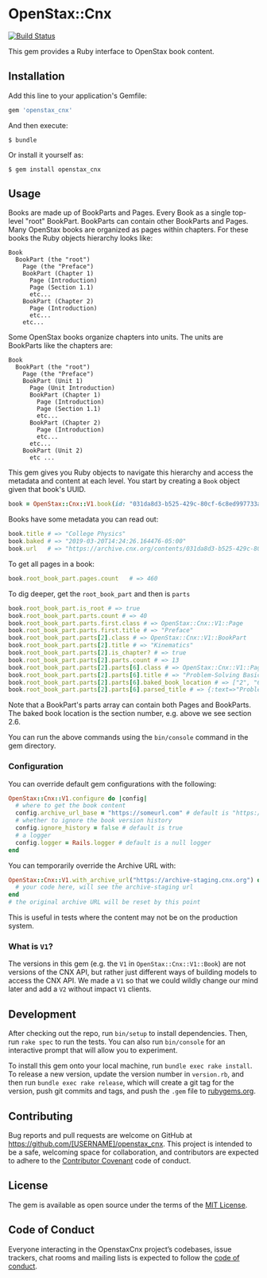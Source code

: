 # OpenStax::Cnx

[![Build Status](https://travis-ci.org/openstax/cnx-ruby.svg?branch=master)](https://travis-ci.org/openstax/cnx-ruby)

This gem provides a Ruby interface to OpenStax book content.

## Installation

Add this line to your application's Gemfile:

```ruby
gem 'openstax_cnx'
```

And then execute:

    $ bundle

Or install it yourself as:

    $ gem install openstax_cnx

## Usage

Books are made up of BookParts and Pages.  Every Book as a single top-level "root" BookPart.  BookParts can contain other BookParts and Pages.  Many OpenStax books are organized as pages within chapters.  For these books the Ruby objects hierarchy looks like:

```
Book
  BookPart (the "root")
    Page (the "Preface")
    BookPart (Chapter 1)
      Page (Introduction)
      Page (Section 1.1)
      etc...
    BookPart (Chapter 2)
      Page (Introduction)
      etc...
    etc...
```

Some OpenStax books organize chapters into units.  The units are BookParts like the chapters are:

```
Book
  BookPart (the "root")
    Page (the "Preface")
    BookPart (Unit 1)
      Page (Unit Introduction)
      BookPart (Chapter 1)
        Page (Introduction)
        Page (Section 1.1)
        etc...
      BookPart (Chapter 2)
        Page (Introduction)
        etc...
      etc...
    BookPart (Unit 2)
      etc ...
```

This gem gives you Ruby objects to navigate this hierarchy and access the metadata and content at each level.  You start by creating a `Book` object given that book's UUID.

```ruby
book = OpenStax::Cnx::V1.book(id: "031da8d3-b525-429c-80cf-6c8ed997733a")
```

Books have some metadata you can read out:

```ruby
book.title # => "College Physics"
book.baked # => "2019-03-20T14:24:26.164476-05:00"
book.url   # => "https://archive.cnx.org/contents/031da8d3-b525-429c-80cf-6c8ed997733a"
```

To get all pages in a book:

```ruby
book.root_book_part.pages.count   # => 460
```

To dig deeper, get the `root_book_part` and then is `parts`

```ruby
book.root_book_part.is_root # => true
book.root_book_part.parts.count # => 40
book.root_book_part.parts.first.class # => OpenStax::Cnx::V1::Page
book.root_book_part.parts.first.title # => "Preface"
book.root_book_part.parts[2].class # => OpenStax::Cnx::V1::BookPart
book.root_book_part.parts[2].title # => "Kinematics"
book.root_book_part.parts[2].is_chapter? # => true
book.root_book_part.parts[2].parts.count # => 13
book.root_book_part.parts[2].parts[6].class # => OpenStax::Cnx::V1::Page
book.root_book_part.parts[2].parts[6].title # => "Problem-Solving Basics for One-Dimensional Kinematics"
book.root_book_part.parts[2].parts[6].baked_book_location # => ["2", "6"]
book.root_book_part.parts[2].parts[6].parsed_title # => {:text=>"Problem-Solving Basics for One-Dimensional Kinematics", :book_location=>["2", "6"]}
```

Note that a BookPart's parts array can contain both Pages and BookParts.  The baked book location is the section number, e.g. above we see section 2.6.

You can run the above commands using the `bin/console` command in the gem directory.

### Configuration

You can override default gem configurations with the following:

```ruby
OpenStax::Cnx::V1.configure do |config|
  # where to get the book content
  config.archive_url_base = "https://someurl.com" # default is "https://archive.cnx.org"
  # whether to ignore the book version history
  config.ignore_history = false # default is true
  # a logger
  config.logger = Rails.logger # default is a null logger
end
```

You can temporarily override the Archive URL with:

```ruby
OpenStax::Cnx::V1.with_archive_url("https://archive-staging.cnx.org") do
  # your code here, will see the archive-staging url
end
# the original archive URL will be reset by this point
```

This is useful in tests where the content may not be on the production system.

### What is `V1`?

The versions in this gem (e.g. the `V1` in `OpenStax::Cnx::V1::Book`) are not versions of the CNX API, but rather just different ways of building models to access the CNX API.  We made a `V1` so that we could wildly change our mind later and add a `V2` without impact `V1` clients.

## Development

After checking out the repo, run `bin/setup` to install dependencies. Then, run `rake spec` to run the tests. You can also run `bin/console` for an interactive prompt that will allow you to experiment.

To install this gem onto your local machine, run `bundle exec rake install`. To release a new version, update the version number in `version.rb`, and then run `bundle exec rake release`, which will create a git tag for the version, push git commits and tags, and push the `.gem` file to [rubygems.org](https://rubygems.org).

## Contributing

Bug reports and pull requests are welcome on GitHub at https://github.com/[USERNAME]/openstax_cnx. This project is intended to be a safe, welcoming space for collaboration, and contributors are expected to adhere to the [Contributor Covenant](http://contributor-covenant.org) code of conduct.

## License

The gem is available as open source under the terms of the [MIT License](https://opensource.org/licenses/MIT).

## Code of Conduct

Everyone interacting in the OpenstaxCnx project’s codebases, issue trackers, chat rooms and mailing lists is expected to follow the [code of conduct](https://github.com/[USERNAME]/openstax_cnx/blob/master/CODE_OF_CONDUCT.md).

